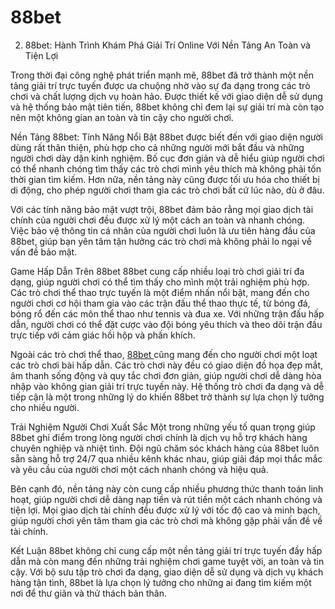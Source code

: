 # 88bet
2. 88bet: Hành Trình Khám Phá Giải Trí Online Với Nền Tảng An Toàn và Tiện Lợi

Trong thời đại công nghệ phát triển mạnh mẽ, 88bet đã trở thành một nền tảng giải trí trực tuyến được ưa chuộng nhờ vào sự đa dạng trong các trò chơi và chất lượng dịch vụ hoàn hảo. Được thiết kế với giao diện dễ sử dụng và hệ thống bảo mật tiên tiến, 88bet không chỉ đem lại sự giải trí mà còn tạo nên một không gian an toàn và tin cậy cho người chơi.

Nền Tảng 88bet: Tính Năng Nổi Bật
88bet được biết đến với giao diện người dùng rất thân thiện, phù hợp cho cả những người mới bắt đầu và những người chơi dày dặn kinh nghiệm. Bố cục đơn giản và dễ hiểu giúp người chơi có thể nhanh chóng tìm thấy các trò chơi mình yêu thích mà không phải tốn thời gian tìm kiếm. Hơn nữa, nền tảng này cũng được tối ưu hóa cho thiết bị di động, cho phép người chơi tham gia các trò chơi bất cứ lúc nào, dù ở đâu.

Với các tính năng bảo mật vượt trội, 88bet đảm bảo rằng mọi giao dịch tài chính của người chơi đều được xử lý một cách an toàn và nhanh chóng. Việc bảo vệ thông tin cá nhân của người chơi luôn là ưu tiên hàng đầu của 88bet, giúp bạn yên tâm tận hưởng các trò chơi mà không phải lo ngại về vấn đề bảo mật.

Game Hấp Dẫn Trên 88bet
88bet cung cấp nhiều loại trò chơi giải trí đa dạng, giúp người chơi có thể tìm thấy cho mình một trải nghiệm phù hợp. Các trò chơi thể thao trực tuyến là một điểm nhấn nổi bật, mang đến cho người chơi cơ hội tham gia vào các trận đấu thể thao thực tế, từ bóng đá, bóng rổ đến các môn thể thao như tennis và đua xe. Với những trận đấu hấp dẫn, người chơi có thể đặt cược vào đội bóng yêu thích và theo dõi trận đấu trực tiếp với cảm giác hồi hộp và phấn khích.

Ngoài các trò chơi thể thao, <a href="https://88bet-online.com"> 88bet </a>  cũng mang đến cho người chơi một loạt các trò chơi bài hấp dẫn. Các trò chơi này đều có giao diện đồ họa đẹp mắt, âm thanh sống động và quy tắc chơi đơn giản, giúp người chơi dễ dàng hòa nhập vào không gian giải trí trực tuyến này. Hệ thống trò chơi đa dạng và dễ tiếp cận là một trong những lý do khiến 88bet trở thành sự lựa chọn lý tưởng cho nhiều người.

Trải Nghiệm Người Chơi Xuất Sắc
Một trong những yếu tố quan trọng giúp 88bet ghi điểm trong lòng người chơi chính là dịch vụ hỗ trợ khách hàng chuyên nghiệp và nhiệt tình. Đội ngũ chăm sóc khách hàng của 88bet luôn sẵn sàng hỗ trợ 24/7 qua nhiều kênh khác nhau, giúp giải đáp mọi thắc mắc và yêu cầu của người chơi một cách nhanh chóng và hiệu quả.

Bên cạnh đó, nền tảng này còn cung cấp nhiều phương thức thanh toán linh hoạt, giúp người chơi dễ dàng nạp tiền và rút tiền một cách nhanh chóng và tiện lợi. Mọi giao dịch tài chính đều được xử lý với tốc độ cao và minh bạch, giúp người chơi yên tâm tham gia các trò chơi mà không gặp phải vấn đề về tài chính.

Kết Luận
88bet không chỉ cung cấp một nền tảng giải trí trực tuyến đầy hấp dẫn mà còn mang đến những trải nghiệm chơi game tuyệt vời, an toàn và tin cậy. Với bộ sưu tập trò chơi đa dạng, giao diện dễ sử dụng và dịch vụ khách hàng tận tình, 88bet là lựa chọn lý tưởng cho những ai đang tìm kiếm một nơi để thư giãn và thử thách bản thân.

